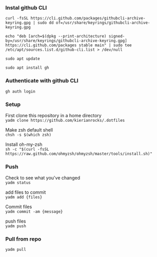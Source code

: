 ### Instal github CLI

```curl -fsSL https://cli.github.com/packages/githubcli-archive-keyring.gpg | sudo dd of=/usr/share/keyrings/githubcli-archive-keyring.gpg```

```echo "deb [arch=$(dpkg --print-architecture) signed-by=/usr/share/keyrings/githubcli-archive-keyring.gpg] https://cli.github.com/packages stable main" | sudo tee /etc/apt/sources.list.d/github-cli.list > /dev/null```

```sudo apt update```

```sudo apt install gh```

### Authenticate with github CLI <br>

```gh auth login```

### Setup
First clone this repository in a home directory <br>
```yadm clone https://github.com/kierianrocks/.dotfiles```

Make zsh default shell <br>
```chsh -s $(which zsh)```

Install oh-my-zsh <br>
```sh -c "$(curl -fsSL https://raw.github.com/ohmyzsh/ohmyzsh/master/tools/install.sh)"```

### Push
Check to see what you've changed <br>
```yadm status```

add files to commit <br>
```yadm add {files}```

Commit files <br>
```yadm commit -am {message}```

push files <br>
```yadm push```

### Pull from repo <br>
```yadm pull```
